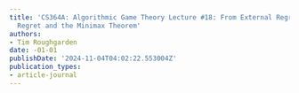 ```yaml
---
title: 'CS364A: Algorithmic Game Theory Lecture #18: From External Regret to Swap
  Regret and the Minimax Theorem'
authors:
- Tim Roughgarden
date: -01-01
publishDate: '2024-11-04T04:02:22.553004Z'
publication_types:
- article-journal
---
```

